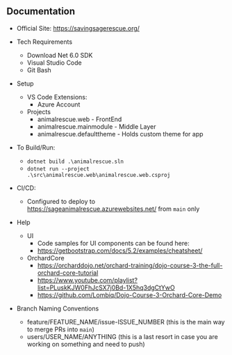 ## Documentation

- Official Site: https://savingsagerescue.org/

- Tech Requirements
  - Download Net 6.0 SDK
  - Visual Studio Code
  - Git Bash

- Setup
  - VS Code Extensions:
    - Azure Account
  - Projects
    - animalrescue.web - FrontEnd
    - animalrescue.mainmodule - Middle Layer
    - animalrescue.defaulttheme - Holds custom theme for app

- To Build/Run:
  - `dotnet build .\animalrescue.sln`
  - `dotnet run --project .\src\animalrescue.web\animalrescue.web.csproj`

- CI/CD:
  - Configured to deploy to https://sageanimalrescue.azurewebsites.net/ from `main` only

- Help
  - UI
    - Code samples for UI components can be found here:
    - https://getbootstrap.com/docs/5.2/examples/cheatsheet/
  - OrchardCore
    - https://orcharddojo.net/orchard-training/dojo-course-3-the-full-orchard-core-tutorial
    - https://www.youtube.com/playlist?list=PLuskKJW0FhJcSX7j0Bd-1X5hq3dgCtYwO
    - https://github.com/Lombiq/Dojo-Course-3-Orchard-Core-Demo

- Branch Naming Conventions
  - feature/FEATURE_NAME/issue-ISSUE_NUMBER (this is the main way to merge PRs into `main`)
  - users/USER_NAME/ANYTHING (this is a last resort in case you are working on something and need to push)

